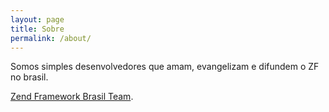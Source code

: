 ```yaml
---
layout: page
title: Sobre
permalink: /about/
---
```


Somos simples desenvolvedores que amam, evangelizam e difundem o ZF no brasil.

[Zend Framework Brasil Team](https://github.com/zfbrasil).
